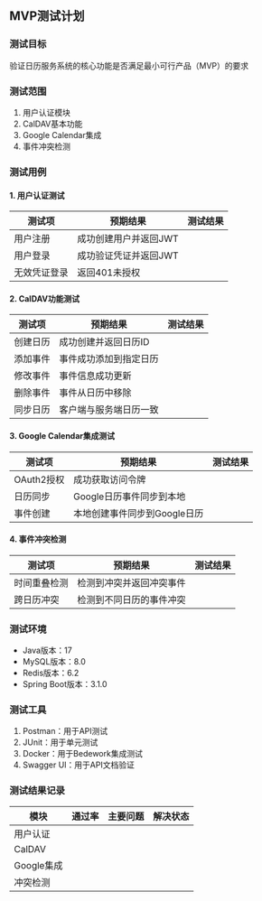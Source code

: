 ## MVP测试计划

### 测试目标
验证日历服务系统的核心功能是否满足最小可行产品（MVP）的要求

### 测试范围
1. 用户认证模块
2. CalDAV基本功能
3. Google Calendar集成
4. 事件冲突检测

### 测试用例

#### 1. 用户认证测试
| 测试项 | 预期结果 | 测试结果 |
|--------|----------|----------|
| 用户注册 | 成功创建用户并返回JWT |          |
| 用户登录 | 成功验证凭证并返回JWT |          |
| 无效凭证登录 | 返回401未授权 |          |

#### 2. CalDAV功能测试
| 测试项 | 预期结果 | 测试结果 |
|--------|----------|----------|
| 创建日历 | 成功创建并返回日历ID |          |
| 添加事件 | 事件成功添加到指定日历 |          |
| 修改事件 | 事件信息成功更新 |          |
| 删除事件 | 事件从日历中移除 |          |
| 同步日历 | 客户端与服务端日历一致 |          |

#### 3. Google Calendar集成测试
| 测试项 | 预期结果 | 测试结果 |
|--------|----------|----------|
| OAuth2授权 | 成功获取访问令牌 |          |
| 日历同步 | Google日历事件同步到本地 |          |
| 事件创建 | 本地创建事件同步到Google日历 |          |

#### 4. 事件冲突检测
| 测试项 | 预期结果 | 测试结果 |
|--------|----------|----------|
| 时间重叠检测 | 检测到冲突并返回冲突事件 |          |
| 跨日历冲突 | 检测到不同日历的事件冲突 |          |

### 测试环境
- Java版本：17
- MySQL版本：8.0
- Redis版本：6.2
- Spring Boot版本：3.1.0

### 测试工具
1. Postman：用于API测试
2. JUnit：用于单元测试
3. Docker：用于Bedework集成测试
4. Swagger UI：用于API文档验证

### 测试结果记录
| 模块 | 通过率 | 主要问题 | 解决状态 |
|------|--------|----------|----------|
| 用户认证 |        |          |          |
| CalDAV |        |          |          |
| Google集成 |        |          |          |
| 冲突检测 |        |          |          |